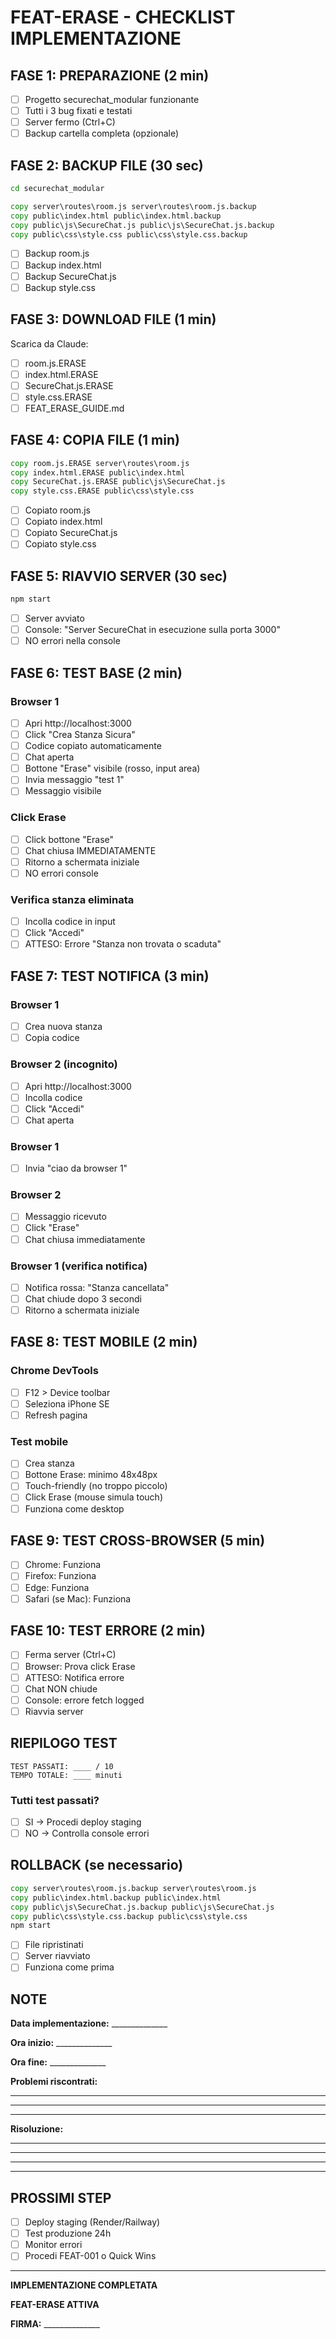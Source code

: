 # FEAT-ERASE - CHECKLIST IMPLEMENTAZIONE

## FASE 1: PREPARAZIONE (2 min)

- [ ] Progetto securechat_modular funzionante
- [ ] Tutti i 3 bug fixati e testati
- [ ] Server fermo (Ctrl+C)
- [ ] Backup cartella completa (opzionale)

## FASE 2: BACKUP FILE (30 sec)

```cmd
cd securechat_modular

copy server\routes\room.js server\routes\room.js.backup
copy public\index.html public\index.html.backup
copy public\js\SecureChat.js public\js\SecureChat.js.backup
copy public\css\style.css public\css\style.css.backup
```

- [ ] Backup room.js
- [ ] Backup index.html
- [ ] Backup SecureChat.js
- [ ] Backup style.css

## FASE 3: DOWNLOAD FILE (1 min)

Scarica da Claude:

- [ ] room.js.ERASE
- [ ] index.html.ERASE
- [ ] SecureChat.js.ERASE
- [ ] style.css.ERASE
- [ ] FEAT_ERASE_GUIDE.md

## FASE 4: COPIA FILE (1 min)

```cmd
copy room.js.ERASE server\routes\room.js
copy index.html.ERASE public\index.html
copy SecureChat.js.ERASE public\js\SecureChat.js
copy style.css.ERASE public\css\style.css
```

- [ ] Copiato room.js
- [ ] Copiato index.html
- [ ] Copiato SecureChat.js
- [ ] Copiato style.css

## FASE 5: RIAVVIO SERVER (30 sec)

```cmd
npm start
```

- [ ] Server avviato
- [ ] Console: "Server SecureChat in esecuzione sulla porta 3000"
- [ ] NO errori nella console

## FASE 6: TEST BASE (2 min)

### Browser 1
- [ ] Apri http://localhost:3000
- [ ] Click "Crea Stanza Sicura"
- [ ] Codice copiato automaticamente
- [ ] Chat aperta
- [ ] Bottone "Erase" visibile (rosso, input area)
- [ ] Invia messaggio "test 1"
- [ ] Messaggio visibile

### Click Erase
- [ ] Click bottone "Erase"
- [ ] Chat chiusa IMMEDIATAMENTE
- [ ] Ritorno a schermata iniziale
- [ ] NO errori console

### Verifica stanza eliminata
- [ ] Incolla codice in input
- [ ] Click "Accedi"
- [ ] ATTESO: Errore "Stanza non trovata o scaduta"

## FASE 7: TEST NOTIFICA (3 min)

### Browser 1
- [ ] Crea nuova stanza
- [ ] Copia codice

### Browser 2 (incognito)
- [ ] Apri http://localhost:3000
- [ ] Incolla codice
- [ ] Click "Accedi"
- [ ] Chat aperta

### Browser 1
- [ ] Invia "ciao da browser 1"

### Browser 2
- [ ] Messaggio ricevuto
- [ ] Click "Erase"
- [ ] Chat chiusa immediatamente

### Browser 1 (verifica notifica)
- [ ] Notifica rossa: "Stanza cancellata"
- [ ] Chat chiude dopo 3 secondi
- [ ] Ritorno a schermata iniziale

## FASE 8: TEST MOBILE (2 min)

### Chrome DevTools
- [ ] F12 > Device toolbar
- [ ] Seleziona iPhone SE
- [ ] Refresh pagina

### Test mobile
- [ ] Crea stanza
- [ ] Bottone Erase: minimo 48x48px
- [ ] Touch-friendly (no troppo piccolo)
- [ ] Click Erase (mouse simula touch)
- [ ] Funziona come desktop

## FASE 9: TEST CROSS-BROWSER (5 min)

- [ ] Chrome: Funziona
- [ ] Firefox: Funziona
- [ ] Edge: Funziona
- [ ] Safari (se Mac): Funziona

## FASE 10: TEST ERRORE (2 min)

- [ ] Ferma server (Ctrl+C)
- [ ] Browser: Prova click Erase
- [ ] ATTESO: Notifica errore
- [ ] Chat NON chiude
- [ ] Console: errore fetch logged
- [ ] Riavvia server

## RIEPILOGO TEST

```
TEST PASSATI: ____ / 10
TEMPO TOTALE: ____ minuti
```

### Tutti test passati?
- [ ] SI -> Procedi deploy staging
- [ ] NO -> Controlla console errori

## ROLLBACK (se necessario)

```cmd
copy server\routes\room.js.backup server\routes\room.js
copy public\index.html.backup public\index.html
copy public\js\SecureChat.js.backup public\js\SecureChat.js
copy public\css\style.css.backup public\css\style.css
npm start
```

- [ ] File ripristinati
- [ ] Server riavviato
- [ ] Funziona come prima

## NOTE

**Data implementazione:** ______________

**Ora inizio:** ______________

**Ora fine:** ______________

**Problemi riscontrati:**
_____________________________________________
_____________________________________________
_____________________________________________

**Risoluzione:**
_____________________________________________
_____________________________________________
_____________________________________________

---

## PROSSIMI STEP

- [ ] Deploy staging (Render/Railway)
- [ ] Test produzione 24h
- [ ] Monitor errori
- [ ] Procedi FEAT-001 o Quick Wins

---

**IMPLEMENTAZIONE COMPLETATA**

**FEAT-ERASE ATTIVA**

**FIRMA:** ______________
